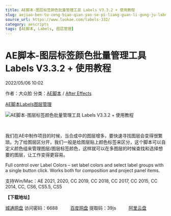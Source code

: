 ```yaml
---
title: AE脚本-图层标签颜色批量管理工具 Labels V3.3.2 + 使用教程
slug: aejiao-ben-tu-ceng-biao-qian-yan-se-pi-liang-guan-li-gong-ju-labels-v3-3-2-shi-yong-jiao-cheng
source_url: https://www.lookae.com/labels-332/
category: aescripts
tags: [AE脚本, Labels, 图层管理]
---
```

# AE脚本-图层标签颜色批量管理工具 Labels V3.3.2 + 使用教程

2022/05/06 10:02

作者：大众脸
分类：[AE脚本](https://www.lookae.com/after-effects/aescripts/) / [After Effects](https://www.lookae.com/after-effects/)

[AE脚本](https://www.lookae.com/tag/ae%e8%84%9a%e6%9c%ac/)[Labels](https://www.lookae.com/tag/labels/)[图层管理](https://www.lookae.com/tag/%e5%9b%be%e5%b1%82%e7%ae%a1%e7%90%86/)

![AE脚本-图层标签颜色批量管理工具 Labels V3.3.2 + 使用教程](https://www.lookae.com/wp-content/uploads/2022/05/Labels-v3.jpg "AE脚本-图层标签颜色批量管理工具 Labels V3.3.2 + 使用教程-LookAE.com")

[﻿﻿﻿](https://cloud.video.taobao.com//play/u/705956171/p/1/e/6/t/1/358204589688.mp4)

我们在AE中制作项目的时候，当合成中的图层增多，要快速寻找图层会变得很繁琐。为了给图层区分开，我们一般是给图层贴上颜色标签来区分，这个脚本可以自定义颜色组来管理图层/图层标签颜色，这样就可以在多图层的时候查找和选择想要的图层，让工作变得更容易。

Full control over Label Colors – set label colors and select label groups with a single button click. Works both for composition and project panel items.

支持Win/Mac：AE 2021, 2020, CC 2019, CC 2018, CC 2017, CC 2015, CC 2014, CC, CS6, CS5.5, CS5

**【下载地址】**

[城通网盘](https://url70.ctfile.com/f/2827370-577542311-d16cd9?p=4431) 访问密码：6688          [百度网盘](https://pan.baidu.com/s/1PrMfaFCpYNYeuRSKwCSHgA?pwd=39js) 提取码：39js          [阿里云盘](https://www.aliyundrive.com/s/DPLVQw9U5af)
